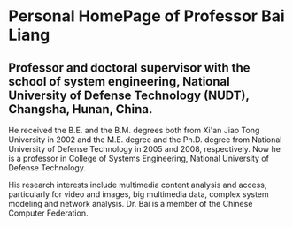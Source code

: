 # Personal HomePage of Professor Bai Liang
## Professor and doctoral supervisor with the school of system engineering, National University of Defense Technology (NUDT), Changsha, Hunan, China.
He received the B.E. and the B.M. degrees both from Xi'an Jiao Tong University in 2002 and the M.E. degree and the Ph.D. degree from National University of Defense Technology in 2005 and 2008, respectively. Now he is a professor in College of Systems Engineering, National University of Defense Technology. 

His research interests include multimedia content analysis and access, particularly for video and images, big multimedia data, complex system modeling and network analysis. Dr. Bai is a member of the Chinese Computer Federation.
